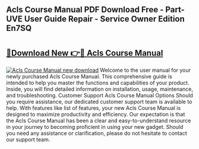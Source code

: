 ## Acls Course Manual PDF Download Free - Part-UVE User Guide Repair - Service Owner Edition En7SQ

# <h2><a href="http://bc44007.oget.top/?id=Acls+Course+Manual">🔗Download New 👉🔴 Acls Course Manual</a></h2>

[![Acls Course Manual new download](https://i.imgur.com/5g1atiW.png)](http://bc44007.oget.top/?id=Acls+Course+Manual)
Welcome to the user manual for your newly purchased Acls Course Manual. This comprehensive guide is intended to help you master the functions and capabilities of your product. Inside, you will find detailed information on installation, usage, maintenance, and troubleshooting. Customer Support Acls Course Manual Options Should you require assistance, our dedicated customer support team is available to help. With features like list of features, your new Acls Course Manual is designed to maximize productivity and efficiency. Our expectation is that the Acls Course Manual has been a clear and easy-to-understand resource in your journey to becoming proficient in using your new gadget. Should you need any assistance or clarification, please do not hesitate to contact our support team.
